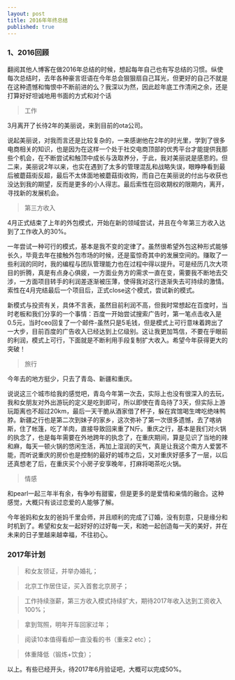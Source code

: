 ```yaml
---
layout: post
title: 2016年年终总结
published: true
---
```


### 1、2016回顾

翻阅其他人博客在做2016年总结的时候，想起每年自己也有写总结的习惯。纵使每次总结时，去年各种豪言诳语在今年总会狠狠扇自己耳光，但更好的自己不就是在这种遗憾和悔恨中不断前进的么？我深以为然，因此趁年底工作清闲之余，还是打算好好坦诚地用书面的方式和对个话

> 工作

3月离开了长待2年的美丽说，来到目前的ota公司。

说起美丽说，对我而言还是比较复杂的，一来感谢他在2年的时光里，学到了很多电商相关的知识，也是因为在这样一个处于社交电商顶部的优秀平台才能提供我那些个机会，在不断尝试和触顶中成长与汲取养分，于此，我对美丽说是感恩的。但二来，美丽说2年以来，也实在遇到了太多的管理混乱和战略失误，眼睁睁看到最后被蘑菇街反超，最后不太体面地被蘑菇街收购，而自己在美丽说的付出与收获也没达到我的期望，反而是更多的小人得志。最后索性在回收期权的限期内，离开，寻找新的发展机会。

> 第三方收入

4月正式结束了上年的外包模式，开始在新的领域尝试，并且在今年第三方收入达到了工作收入的30%。

一年尝试一种可行的模式，基本是我不变的定律了。虽然很希望外包这种形式能够长久，毕竟去年在接触外包市场的时候，还是蛮惊奇其中的发展空间的。赚取了一些利润的同时，我的编程与团队管理能力也在过程中得以提升。可是经历几次大项目的折腾，真是有点身心俱疲，一方面业务方的需求一直在变，需要我不断地去交涉，一方面项目转手的利润差逐渐被压薄，使得我对这行逐渐失去可持续的激情。索性在4月完结最后一个项目后，正式close这个模式，尝试新的模式。

新模式与投资有关，具体不言表，虽然目前利润不高，但我时常想起在百度时，当时老板和我们分享的一个事情：百度一开始尝试搜索广告时，第一笔点击收入是0.5元，当时ceo回复了一个邮件-虽然只是5毛钱，但是模式上可行意味着跨出了一大步，目前百度的广告收入已经达到上亿级别。这让我更加笃信，不要在乎眼前的利润，模式上可行，下面就是不断利用手段复制扩大收入。希望今年获得更大的突破！

> 旅行

今年去的地方挺少，只去了青岛、新疆和重庆。

说说这三个城市给我的感觉吧，青岛今年第一次去，实际上也没有很深入的去玩，我和女朋友对外出游玩的定义是吃到即可，所以即使在青岛待了3天，但实际上游玩距离也不超过20km，最后一天干脆从酒家借了杯子，躲在宾馆喝生啤吃绝味鸭脖。新疆之行也是第二次到妹子的家乡，这次弥补了第一次很多遗憾，去了喀纳斯，住了帐篷，吃了羊肉，直接导致回来重了N斤。重庆之行，基本是我们对火锅的执念了，也是每年需要在外地跨年的执念了，在重庆期间，算是见识了当地的辣和麻，每天一顿火锅的悠闲生活，再加上湿润的天气，真是让我这个南方人爱罢不能，而听说重庆的房价也是控制的最好的城市之后，又对重庆好感多了一层，以后还真想老了后，在重庆买个小房子安享晚年，打麻将喝茶吃火锅。

> 情感

和pearl一起三年半有余，有争吵有甜蜜，但是更多的是爱情和亲情的融合。这种感觉，大概只有谈过恋爱的人能够了解。

今年爸妈和女友的爸妈千里会师，并且顺利的完成了订婚，没有刻意，只是缘分和时机到了。希望和女友一起好好的过好每一天，和她一起创造每一天的美好，并在未来的日子里越来越幸福，不往初心。



### 2017年计划

> 和女友领证，并举办婚礼；

> 北京工作居住证，买入首套北京房子；

> 工作持续涨薪，第三方收入模式持续扩大，期待2017年收入达到工资收入100%；

> 拿到驾照，明年开车回家过年；

> 阅读10本值得看却一直没看的书（重来2 etc）；

> 体重降低（锻炼+饮食）；

以上。有些已经开头，待2017年6月验证吧，大概可以完成50%。
















